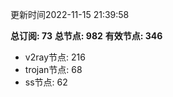 更新时间2022-11-15 21:39:58

**总订阅: 73**
**总节点: 982**
**有效节点: 346**
- v2ray节点: 216
- trojan节点: 68
- ss节点: 62
